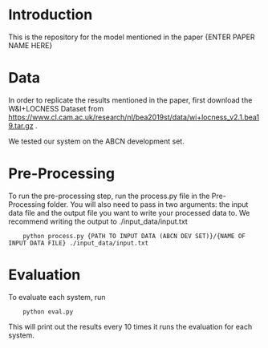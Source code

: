 # Introduction #

This is the repository for the model mentioned in the paper {ENTER PAPER NAME HERE}

# Data #
In order to replicate the results mentioned in the paper, first download the W\&I+LOCNESS Dataset from https://www.cl.cam.ac.uk/research/nl/bea2019st/data/wi+locness_v2.1.bea19.tar.gz .

We tested our system on the ABCN development set.

# Pre-Processing #

To run the pre-processing step, run the process.py file in the Pre-Processing folder. You will also need to pass in two arguments: the input data file and the output file you want to write your processed data to. We recommend writing the output to ./input_data/input.txt

        python process.py {PATH TO INPUT DATA (ABCN DEV SET)}/{NAME OF INPUT DATA FILE} ./input_data/input.txt

# Evaluation #

To evaluate each system, run

        python eval.py

This will print out the results every 10 times it runs the evaluation for each system.


